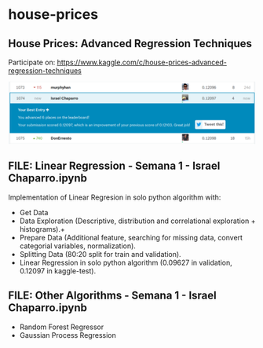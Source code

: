 # house-prices
## House Prices: Advanced Regression Techniques
Participate on: https://www.kaggle.com/c/house-prices-advanced-regression-techniques

![Alt text](https://raw.githubusercontent.com/ichaparroc/house-prices/master/Screenshot%20at%202018-10-18%2009-01-38.png)

## FILE: Linear Regression - Semana 1 - Israel Chaparro.ipynb
Implementation of Linear Regresion in solo python algorithm with:
- Get Data
- Data Exploration (Descriptive, distribution and correlational exploration + histograms).+
- Prepare Data (Additional feature, searching for missing data, convert categorial variables, normalization).
- Splitting Data (80:20 split for train and validation).
- Linear Regression in solo python algorithm (0.09627 in validation, 0.12097 in kaggle-test).

## FILE: Other Algorithms - Semana 1 - Israel Chaparro.ipynb
- Random Forest Regressor
- Gaussian Process Regression
